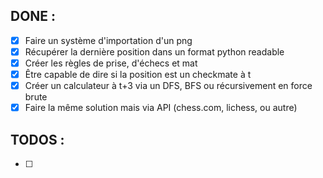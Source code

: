 ## DONE :
- [x] Faire un système d'importation d'un png
- [x] Récupérer la dernière position dans un format python readable
- [x] Créer les règles de prise, d'échecs et mat
- [x] Être capable de dire si la position est un checkmate à t
- [x] Créer un calculateur à t+3 via un DFS, BFS ou récursivement en force brute
- [x] Faire la même solution mais via API (chess.com, lichess, ou autre)

## TODOS :
- [ ]